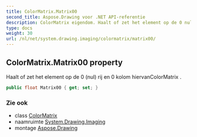 ```yaml
---
title: ColorMatrix.Matrix00
second_title: Aspose.Drawing voor .NET API-referentie
description: ColorMatrix eigendom. Haalt of zet het element op de 0 nul rij en 0 kolom hiervanColorMatrix .
type: docs
weight: 30
url: /nl/net/system.drawing.imaging/colormatrix/matrix00/
---
```

## ColorMatrix.Matrix00 property

Haalt of zet het element op de 0 (nul) rij en 0 kolom hiervanColorMatrix .

```csharp
public float Matrix00 { get; set; }
```

### Zie ook

* class [ColorMatrix](../)
* naamruimte [System.Drawing.Imaging](../../colormatrix/)
* montage [Aspose.Drawing](../../../)


